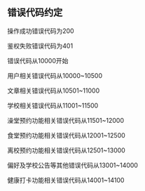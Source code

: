 ## 错误代码约定

操作成功错误代码为200

鉴权失败错误代码为401

错误代码从10000开始

用户相关错误代码从10000~10500

文章相关错误代码从10501~11000

学校相关错误代码从11001~11500

澡堂预约功能相关错误代码从11501~12000

食堂预约功能相关错误代码从12001~12500

离校预约功能相关错误代码从12501~13000

偏好及学校公告等其他错误代码从13001~14000

健康打卡功能相关错误代码从14001~14100